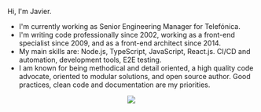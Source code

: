 Hi, I'm Javier.

* I'm currently working as Senior Engineering Manager for Telefónica.
* I'm writing code professionally since 2002, working as a front-end specialist since 2009, and as a front-end architect since 2014.
* My main skills are: Node.js, TypeScript, JavaScript, React.js. CI/CD and automation, development tools, E2E testing.
* I am known for being methodical and detail oriented, a high quality code advocate, oriented to modular solutions, and open source author. Good practices, clean code and documentation are my priorities.

<p align="center">
  <a href="https://github.com/javierbrea">
    <img align="center" src="https://github-readme-stats.vercel.app/api?username=javierbrea&count_private=true&show_icons=true&theme=light" />
  </a>
</p>
